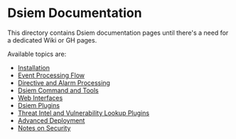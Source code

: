 # Dsiem Documentation

This directory contains Dsiem documentation pages until there's a need for a dedicated Wiki or GH pages.

Available topics are:

* [Installation](./installation.md)
* [Event Processing Flow](./event_processing.md)
* [Directive and Alarm Processing](./directive_and_alarm.md)
* [Dsiem Command and Tools](./commands.md)
* [Web Interfaces](./web_interface.md)
* [Dsiem Plugins](./plugins.md)
* [Threat Intel and Vulnerability Lookup Plugins](./plugins.md)
* [Advanced Deployment](./adv_deployment.md)
* [Notes on Security](./security.md)
